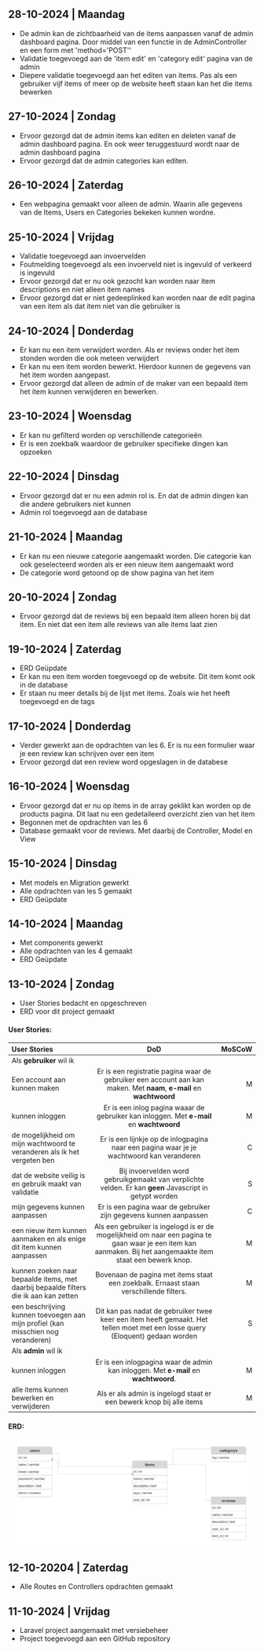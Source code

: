 ## 28-10-2024 | Maandag
* De admin kan de zichtbaarheid van de items aanpassen vanaf de admin dashboard pagina. Door middel van een functie in de AdminController en een form met 'method='POST''
* Validatie toegevoegd aan de 'item edit' en 'category edit' pagina van de admin
* Diepere validatie toegevoegd aan het editen van items. Pas als een gebruiker vijf items of meer op de website heeft staan kan het die items bewerken

## 27-10-2024 | Zondag
* Ervoor gezorgd dat de admin items kan editen en deleten vanaf de admin dashboard pagina. En ook weer teruggestuurd wordt naar de admin dashboard pagina
* Ervoor gezorgd dat de admin categories kan editen.  

## 26-10-2024 | Zaterdag
* Een webpagina gemaakt voor alleen de admin. Waarin alle gegevens van de Items, Users en Categories bekeken kunnen wordne.

## 25-10-2024 | Vrijdag
* Validatie toegevoegd aan invoervelden
* Foutmelding toegevoegd als een invoerveld niet is ingevuld of verkeerd is ingevuld
* Ervoor gezorgd dat er nu ook gezocht kan worden naar item descriptions en niet alleen item names
* Ervoor gezorgd dat er niet gedeeplinked kan worden naar de edit pagina van een item als dat item niet van die gebruiker is

## 24-10-2024 | Donderdag
* Er kan nu een item verwijdert worden. Als er reviews onder het item stonden worden die ook meteen verwijdert
* Er kan nu een item worden bewerkt. Hierdoor kunnen de gegevens van het item worden aangepast.
* Ervoor gezorgd dat alleen de admin of de maker van een bepaald item het item kunnen verwijderen en bewerken.

## 23-10-2024 | Woensdag
* Er kan nu gefilterd worden op verschillende categorieën 
* Er is een zoekbalk waardoor de gebruiker specifieke dingen kan opzoeken

## 22-10-2024 | Dinsdag
* Ervoor gezorgd dat er nu een admin rol is. En dat de admin dingen kan die andere gebruikers niet kunnen 
* Admin rol toegevoegd aan de database

## 21-10-2024 | Maandag
* Er kan nu een nieuwe categorie aangemaakt worden. Die categorie kan ook geselecteerd worden als er een nieuw item aangemaakt word
* De categorie word getoond op de show pagina van het item

## 20-10-2024 | Zondag
* Ervoor gezorgd dat de reviews bij een bepaald item alleen horen bij dat item. En niet dat een item alle reviews van alle items laat zien

## 19-10-2024 | Zaterdag
* ERD Geüpdate
* Er kan nu een item worden toegevoegd op de website. Dit item komt ook in de database
* Er staan nu meer details bij de lijst met items. Zoals wie het heeft toegevoegd en de tags


## 17-10-2024 | Donderdag
* Verder gewerkt aan de opdrachten van les 6. Er is nu een formulier waar je een review kan schrijven over een item
* Ervoor gezorgd dat een review word opgeslagen in de databese

## 16-10-2024 | Woensdag
* Ervoor gezorgd dat er nu op items in de array geklikt kan worden op de products pagina. 
Dit laat nu een gedetaileerd overzicht zien van het item
* Begonnen met de opdrachten van les 6
* Database gemaakt voor de reviews. Met daarbij de Controller, Model en View

## 15-10-2024 | Dinsdag
* Met models en Migration gewerkt
* Alle opdrachten  van les 5 gemaakt
* ERD Geüpdate

## 14-10-2024 | Maandag
* Met components gewerkt
* Alle opdrachten van les 4 gemaakt
* ERD Geüpdate

## 13-10-2024 | Zondag 
* User Stories bedacht en opgeschreven
* ERD voor dit project gemaakt
#### User Stories:
| User Stories                                                                          |                                                                              DoD                                                                              | MoSCoW |
|:--------------------------------------------------------------------------------------|:-------------------------------------------------------------------------------------------------------------------------------------------------------------:|-------:|
| Als **gebruiker** wil ik                                                              |                                                                                                                                                               |        |
| Een account aan kunnen maken                                                          |                     Er is een registratie pagina waar de gebruiker een account aan kan maken. Met **naam**, **e-mail** en **wachtwoord**                      |      M |
| kunnen inloggen                                                                       |                                   Er is een inlog pagina waaar de gebruiker kan inloggen. Met **e-mail** en **wachtwoord**                                    |      M |
| de mogelijkheid om mijn wachtwoord te veranderen als ik het vergeten ben              |                                   Er is een lijnkje op de inlogpagina naar een pagina waar je je wachtwoord kan veranderen                                    |      C |
| dat de website veilig is en gebruik maakt van validatie                               |                            Bij invoervelden word gebruikgemaakt van verplichte velden. Er kan **geen** Javascript in getypt worden                            |      S |
| mijn gegevens kunnen aanpassen                                                        |                                               Er is een pagina waar de gebruiker zijn gegevens kunnen aanpassen                                               |      C |
| een nieuw item kunnen aanmaken en als enige dit item kunnen aanpassen                 | Als een gebruiker is ingelogd is er de mogelijkheid om naar een pagina te gaan waar je een item kan aanmaken. Bij het aangemaakte item staat een bewerk knop. |      M |
| kunnen zoeken naar bepaalde items, met daarbij bepaalde filters die ik aan kan zetten |                                     Bovenaan de pagina met items staat een zoekbalk. Ernaast staan verschillende filters.                                     |      M |
| een beschrijving kunnen toevoegen aan mijn profiel (kan misschien nog veranderen)     |                 Dit kan pas nadat de gebruiker twee keer een item heeft gemaakt. Het tellen moet met een losse query (Eloquent) gedaan worden                 |      S |
| Als **admin** wil ik                                                                  |                                                                                                                                                               |        |
| kunnen inloggen                                                                       |                                      Er is een inlogpagina waar de admin kan inloggen. Met **e-mail** en **wachtwoord**.                                      |      M |
| alle items kunnen bewerken en verwijderen                                             |                                             Als er als admin is ingelogd staat er een bewerk knop bij alle items                                              |      M |

#### ERD:
![ProjectERDv3.png](/_changelog/images/ProjectERDv3.png)





## 12-10-20204 | Zaterdag
* Alle Routes en Controllers opdrachten gemaakt

## 11-10-2024 | Vrijdag
* Laravel project aangemaakt met versiebeheer
* Project toegevoegd aan een GitHub repository
